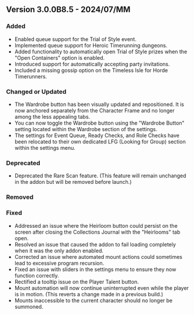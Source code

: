## Version 3.0.0B8.5 - 2024/07/MM

### Added
- Enabled queue support for the Trial of Style event.
- Implemented queue support for Heroic Timerunning dungeons.
- Added functionality to automatically open Trial of Style prizes when the "Open Containers" option is enabled.
- Introduced support for automatically accepting party invitations.
- Included a missing gossip option on the Timeless Isle for Horde Timerunners.
### Changed or Updated
- The Wardrobe button has been visually updated and repositioned. It is now anchored separately from the Character Frame and no longer among the less appealing tabs.
- You can now toggle the Wardrobe button using the "Wardrobe Button" setting located within the Wardrobe section of the settings.
- The settings for Event Queue, Ready Checks, and Role Checks have been relocated to their own dedicated LFG (Looking for Group) section within the settings menu.
### Deprecated
- Deprecated the Rare Scan feature. (This feature will remain unchanged in the addon but will be removed before launch.)
### Removed
### Fixed
- Addressed an issue where the Heirloom button could persist on the screen after closing the Collections Journal with the "Heirlooms" tab open.
- Resolved an issue that caused the addon to fail loading completely when it was the only addon enabled.
- Corrected an issue where automated mount actions could sometimes lead to excessive program recursion.
- Fixed an issue with sliders in the settings menu to ensure they now function correctly.
- Rectified a tooltip issue on the Player Talent button.
- Mount automation will now continue uninterrupted even while the player is in motion. (This reverts a change made in a previous build.)
- Mounts inaccessible to the current character should no longer be summoned.